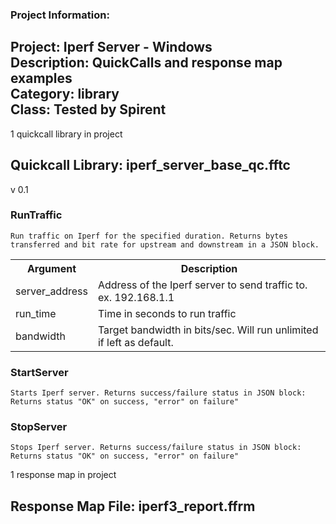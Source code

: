 ### Project Information:
Project: Iperf Server - Windows  
Description: QuickCalls and response map examples  
Category: library  
Class: Tested by Spirent
 ----
1 quickcall library in project
## Quickcall Library: iperf_server_base_qc.fftc
v 0.1
### RunTraffic
```
Run traffic on Iperf for the specified duration. Returns bytes transferred and bit rate for upstream and downstream in a JSON block. 
```

<table><tr><th>Argument</th><th>Description</th></tr>
<tr><td>server_address</td><td>Address of the Iperf server to send traffic to. 
ex. 192.168.1.1
</tr></td>
<tr><td>run_time</td><td>Time in seconds to run traffic</tr></td>
<tr><td>bandwidth</td><td>Target bandwidth in bits/sec. Will run unlimited if left as default. </tr></td></table>

### StartServer
```
Starts Iperf server. Returns success/failure status in JSON block:
Returns status "OK" on success, "error" on failure"
```

### StopServer
```
Stops Iperf server. Returns success/failure status in JSON block:
Returns status "OK" on success, "error" on failure"
```

1 response map in project
## Response Map File: iperf3_report.ffrm